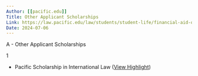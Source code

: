 ```yaml
---
Author: [[pacific.edu]]
Title: Other Applicant Scholarships
Link: https://law.pacific.edu/law/students/student-life/financial-aid-office/prospective-students-applicants-admitted-students/types-of-aid/other-applicant-scholarships
Date: 2024-07-06
---
```

A - Other Applicant Scholarships

1
- Pacific Scholarship in International Law ([View Highlight](https://read.readwise.io/read/01hvj5em0kt651rh6z1fxj17ka))
